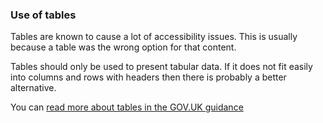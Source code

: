 ### Use of tables

Tables are known to cause a lot of accessibility issues. This is usually because a table was the wrong option for that content.

Tables should only be used to present tabular data. If it does not fit easily into columns and rows with headers then there is probably a better alternative. 

You can [read more about tables in the GOV.UK guidance](https://www.gov.uk/guidance/content-design/tables)

